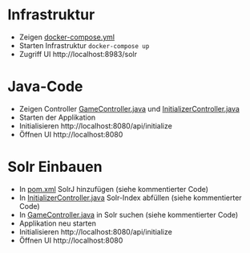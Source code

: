 # Infrastruktur
* Zeigen [docker-compose.yml](docker-compose.yml)
* Starten Infrastruktur `docker-compose up`
* Zugriff UI http://localhost:8983/solr

# Java-Code
* Zeigen Controller [GameController.java](src/main/java/site/gutschi/solrexample/transport/GameController.java) und [InitializerController.java](src/main/java/site/gutschi/solrexample/transport/InitializerController.java)
* Starten der Applikation 
* Initialisieren http://localhost:8080/api/initialize
* Öffnen UI http://localhost:8080


# Solr Einbauen
* In [pom.xml](pom.xml) SolrJ hinzufügen (siehe kommentierter Code)
* In [InitializerController.java](src/main/java/site/gutschi/solrexample/transport/InitializerController.java) Solr-Index abfüllen (siehe kommentierter Code)
* In [GameController.java](src/main/java/site/gutschi/solrexample/transport/GameController.java) in Solr suchen (siehe kommentierter Code)
* Applikation neu starten
* Initialisieren http://localhost:8080/api/initialize
* Öffnen UI http://localhost:8080
